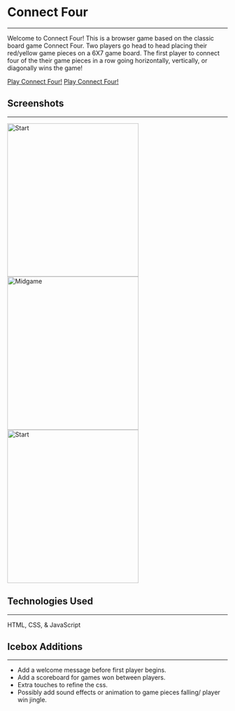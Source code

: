 # Connect Four
---------------
Welcome to Connect Four! This is a browser game based on the classic board game Connect Four. Two players go head to head placing their red/yellow game pieces on a 6X7 game board. The first player to connect four of the their game pieces in a row going horizontally, vertically, or diagonally wins the game!

[Play Connect Four!](https://d1j3l.github.io/Connect-Four/)
<a href="https://d1j3l.github.io/Connect-Four/" target="_blank">Play Connect Four!</a>

## Screenshots
---------------
<img alt="Start" src="https://i.imgur.com/TqHeTc3.png" height="350" width="300"> <img alt="Midgame" src="https://i.imgur.com/gziaUrF.png" height="350" width="300">
<img alt="Start" src="https://i.imgur.com/2WEbzkE.png" height="350" width="300">

## Technologies Used
---------------
HTML, CSS, & JavaScript

## Icebox Additions
---------------
- Add a welcome message before first player begins.
- Add a scoreboard for games won between players.
- Extra touches to refine the css.
- Possibly add sound effects or animation to game pieces falling/ player win jingle.

